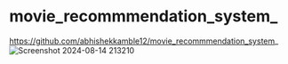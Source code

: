 # movie_recommmendation_system_
https://github.com/abhishekkamble12/movie_recommmendation_system_
 ![Screenshot 2024-08-14 213210](https://github.com/user-attachments/assets/1fd58d35-88be-4c26-8c75-16860c8fdb66)
